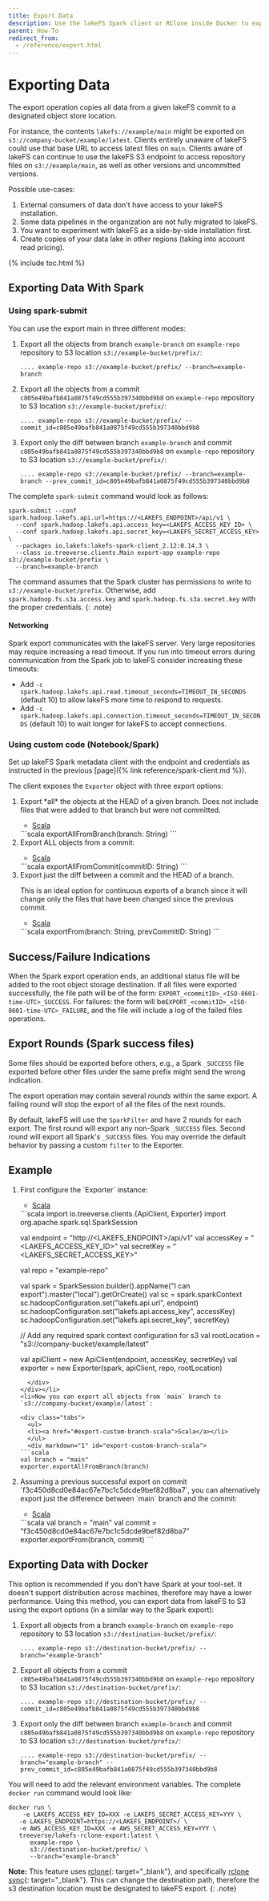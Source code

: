 ```yaml
---
title: Export Data
description: Use the lakeFS Spark client or RClone inside Docker to export a lakeFS commit to the object store.
parent: How-To
redirect_from: 
  - /reference/export.html
---
```


# Exporting Data
The export operation copies all data from a given lakeFS commit to
a designated object store location.

For instance, the contents `lakefs://example/main` might be exported on
`s3://company-bucket/example/latest`. Clients entirely unaware of lakeFS could use that
base URL to access latest files on `main`. Clients aware of lakeFS can continue to use
the lakeFS S3 endpoint to access repository files on `s3://example/main`, as well as
other versions and uncommitted versions.

Possible use-cases:
1. External consumers of data don't have access to your lakeFS installation.
1. Some data pipelines in the organization are not fully migrated to lakeFS.
1. You want to experiment with lakeFS as a side-by-side installation first.
1. Create copies of your data lake in other regions (taking into account read pricing).

{% include toc.html %}

## Exporting Data With Spark 

### Using spark-submit
You can use the export main in three different modes:

1. Export all the objects from branch `example-branch` on `example-repo` repository to S3 location `s3://example-bucket/prefix/`:

   ```shell
   .... example-repo s3://example-bucket/prefix/ --branch=example-branch
   ```


1. Export all the objects from a commit `c805e49bafb841a0875f49cd555b397340bbd9b8` on `example-repo` repository to S3 location `s3://example-bucket/prefix/`:

   ```shell
   .... example-repo s3://example-bucket/prefix/ --commit_id=c805e49bafb841a0875f49cd555b397340bbd9b8
   ```

1. Export only the diff between branch `example-branch` and commit `c805e49bafb841a0875f49cd555b397340bbd9b8`
   on `example-repo` repository to S3 location `s3://example-bucket/prefix/`:

   ```shell
   .... example-repo s3://example-bucket/prefix/ --branch=example-branch --prev_commit_id=c805e49bafb841a0875f49cd555b397340bbd9b8
   ```

The complete `spark-submit` command would look as follows:

```shell
spark-submit --conf spark.hadoop.lakefs.api.url=https://<LAKEFS_ENDPOINT>/api/v1 \
  --conf spark.hadoop.lakefs.api.access_key=<LAKEFS_ACCESS_KEY_ID> \
  --conf spark.hadoop.lakefs.api.secret_key=<LAKEFS_SECRET_ACCESS_KEY> \
  --packages io.lakefs:lakefs-spark-client_2.12:0.14.3 \
  --class io.treeverse.clients.Main export-app example-repo s3://example-bucket/prefix \
  --branch=example-branch
```

The command assumes that the Spark cluster has permissions to write to `s3://example-bucket/prefix`.
Otherwise, add `spark.hadoop.fs.s3a.access.key` and `spark.hadoop.fs.s3a.secret.key` with the proper credentials.
{: .note}

#### Networking

Spark export communicates with the lakeFS server.  Very large repositories
may require increasing a read timeout.  If you run into timeout errors
during communication from the Spark job to lakeFS consider increasing these
timeouts:

* Add `-c spark.hadoop.lakefs.api.read.timeout_seconds=TIMEOUT_IN_SECONDS`
  (default 10) to allow lakeFS more time to respond to requests.
* Add `-c
  spark.hadoop.lakefs.api.connection.timeout_seconds=TIMEOUT_IN_SECONDS`
  (default 10) to wait longer for lakeFS to accept connections.

### Using custom code (Notebook/Spark)

Set up lakeFS Spark metadata client with the endpoint and credentials as instructed in the previous [page]({% link reference/spark-client.md %}).

The client exposes the `Exporter` object with three export options:

<ol><li>
Export *all* the objects at the HEAD of a given branch. Does not include
files that were added to that branch but were not committed.

<div class="tabs">
  <ul>
  <li><a href="#export-head-scala">Scala</a></li>
  </ul>
  <div markdown="1" id="export-head-scala">
```scala
exportAllFromBranch(branch: String)
```
  </div>
</div>
</li>
<li>Export ALL objects from a commit:

<div class="tabs">
  <ul>
  <li><a href="#export-commit-scala">Scala</a></li>
  </ul>
  <div markdown="1" id="export-commit-scala">
```scala
exportAllFromCommit(commitID: String)
```
  </div>
</div>
</li>
<li>Export just the diff between a commit and the HEAD of a branch.

   This is an ideal option for continuous exports of a branch since it will change only the files
   that have been changed since the previous commit.

<div class="tabs">
  <ul>
  <li><a href="#export-diffs-scala">Scala</a></li>
  </ul>
  <div markdown="1" id="export-diffs-scala">
```scala
exportFrom(branch: String, prevCommitID: String)
```
  </div>
</div>
</li>
</ol>

## Success/Failure Indications

When the Spark export operation ends, an additional status file will be added to the root
object storage destination.
If all files were exported successfully, the file path will be of the form: `EXPORT_<commitID>_<ISO-8601-time-UTC>_SUCCESS`.
For failures: the form will be`EXPORT_<commitID>_<ISO-8601-time-UTC>_FAILURE`, and the file will include a log of the failed files operations.

## Export Rounds (Spark success files)
Some files should be exported before others, e.g., a Spark `_SUCCESS` file exported before other files under
the same prefix might send the wrong indication.

The export operation may contain several *rounds* within the same export.
A failing round will stop the export of all the files of the next rounds.

By default, lakeFS will use the `SparkFilter` and have 2 rounds for each export.
The first round will export any non-Spark `_SUCCESS` files. Second round will export all Spark's `_SUCCESS` files.
You may override the default behavior by passing a custom `filter` to the Exporter.  

## Example

<ol><li>First configure the `Exporter` instance:

<div class="tabs">
  <ul>
    <li><a href="#export-custom-setup-scala">Scala</a></li>
  </ul>
  <div markdown="1" id="export-custom-setup-scala">
```scala
import io.treeverse.clients.{ApiClient, Exporter}
import org.apache.spark.sql.SparkSession

val endpoint = "http://<LAKEFS_ENDPOINT>/api/v1"
val accessKey = "<LAKEFS_ACCESS_KEY_ID>"
val secretKey = "<LAKEFS_SECRET_ACCESS_KEY>"

val repo = "example-repo"

val spark = SparkSession.builder().appName("I can export").master("local").getOrCreate()
val sc = spark.sparkContext
sc.hadoopConfiguration.set("lakefs.api.url", endpoint)
sc.hadoopConfiguration.set("lakefs.api.access_key", accessKey)
sc.hadoopConfiguration.set("lakefs.api.secret_key", secretKey)

// Add any required spark context configuration for s3
val rootLocation = "s3://company-bucket/example/latest"

val apiClient = new ApiClient(endpoint, accessKey, secretKey)
val exporter = new Exporter(spark, apiClient, repo, rootLocation)
```
  </div>
</div></li>
<li>Now you can export all objects from `main` branch to `s3://company-bucket/example/latest`:

<div class="tabs">
  <ul>
  <li><a href="#export-custom-branch-scala">Scala</a></li>
  </ul>
  <div markdown="1" id="export-custom-branch-scala">
```scala
val branch = "main"
exporter.exportAllFromBranch(branch)
```
  </div>
</div></li>
<li>Assuming a previous successful export on commit `f3c450d8cd0e84ac67e7bc1c5dcde9bef82d8ba7`,
you can alternatively export just the difference between `main` branch and the commit:

<div class="tabs">
  <ul>
    <li><a href="#export-custom-diffs-scala">Scala</a></li>
  </ul>
  <div markdown="1" id="export-custom-diffs-scala">
```scala
val branch = "main"
val commit = "f3c450d8cd0e84ac67e7bc1c5dcde9bef82d8ba7"
exporter.exportFrom(branch, commit)
```
  </div>
</div></li></ol>

## Exporting Data with Docker

This option is recommended if you don't have Spark at your tool-set.
It doesn't support distribution across machines, therefore may have a lower performance. 
Using this method, you can export data from lakeFS to S3 using the export options (in a similar way to the Spark export):

1. Export all objects from a branch `example-branch` on `example-repo` repository to S3 location `s3://destination-bucket/prefix/`:

   ```shell
   .... example-repo s3://destination-bucket/prefix/ --branch="example-branch"
   ```


1. Export all objects from a commit `c805e49bafb841a0875f49cd555b397340bbd9b8` on `example-repo` repository to S3 location `s3://destination-bucket/prefix/`:

   ```shell
   .... example-repo s3://destination-bucket/prefix/ --commit_id=c805e49bafb841a0875f49cd555b397340bbd9b8
   ```


1. Export only the diff between branch `example-branch` and commit `c805e49bafb841a0875f49cd555b397340bbd9b8`
   on `example-repo` repository to S3 location `s3://destination-bucket/prefix/`:

   ```shell
   .... example-repo s3://destination-bucket/prefix/ --branch="example-branch" --prev_commit_id=c805e49bafb841a0875f49cd555b397340bbd9b8
   ```

You will need to add the relevant environment variables.
The complete `docker run` command would look like:

```shell
docker run \
    -e LAKEFS_ACCESS_KEY_ID=XXX -e LAKEFS_SECRET_ACCESS_KEY=YYY \
   -e LAKEFS_ENDPOINT=https://<LAKEFS_ENDPOINT>/ \
   -e AWS_ACCESS_KEY_ID=XXX -e AWS_SECRET_ACCESS_KEY=YYY \
   treeverse/lakefs-rclone-export:latest \
      example-repo \
      s3://destination-bucket/prefix/ \
      --branch="example-branch"
```

**Note:** This feature uses [rclone](https://rclone.org/){: target="_blank"},
and specifically [rclone sync](https://rclone.org/commands/rclone_sync/){: target="_blank"}. This can change the destination path, therefore the s3 destination location must be designated to lakeFS export.
{: .note}
